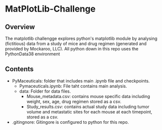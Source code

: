 # MatPlotLib-Challenge
## Overview
The matplotlib challengge explores python's matplotlib module by analysing (fictitious) data from a study of mice and drug regimen (generated and provided by Mockaroo, LLC). All python down in this repo uses the PythonData38 environment 
## Contents
- PyMaceuticals: folder that includes main .ipynb file and checkpoints.
    - Pymaceuticals.ipynb: File taht contains main analysis.
    - data: Folder for data files.
        - Mouse_metadata.csv: contains mouse specific data including weight, sex, age, drug regimen stored as a csv.
        - Study_results.csv: contains actual study data including tumor volume and metastatic sites for each mouse at each timepoint, stored as a csv.
- .gitingnore: Gitingore is configured to python for this repo.